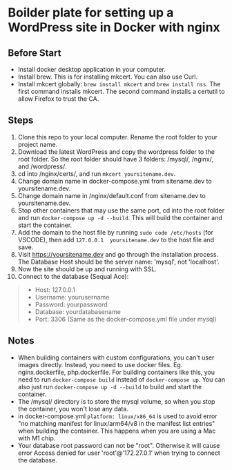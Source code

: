 # Boilder plate for setting up a WordPress site in Docker with nginx

## Before Start
* Install docker desktop application in your computer.
* Install brew. This is for installing mkcert. You can also use Curl.
* Install mkcert globally: `brew install mkcert` and `brew install nss`. The first command installs mkcert. The second command installs a certutil to allow Firefox to trust the CA.

## Steps
1. Clone this repo to your local computer. Rename the root folder to your project name.
2. Download the latest WordPress and copy the wordpress folder to the root folder. So the root folder should have 3 folders: /mysql/, /nginx/, and /wordpress/.
3. cd into /nginx/certs/, and run `mkcert yoursitename.dev`. 
4. Change domain name in docker-compose.yml from sitename.dev to yoursitename.dev.
5. Change domain name in /nginx/default.conf from sitename.dev to yoursitename.dev.
6. Stop other containers that may use the same port, cd into the root folder and run `docker-compose up -d --build`. This will build the container and start the container.
7. Add the domain to the host file by running `sudo code /etc/hosts` (for VSCODE), then add `127.0.0.1	yoursitename.dev` to the host file and save.
8. Visit https://yoursitename.dev and go through the installation process. The Database Host should be the server name: 'mysql', not 'localhost'.
9. Now the site should be up and running with SSL.
10. Connect to the database (Sequal Ace):
> * Host: 127.0.0.1
> * Username: yourusername
> * Password: yourpassword
> * Database: yourdatabasename
> * Port: 3306 (Same as the docker-compose.yml file under mysql)

## Notes
* When building containers with custom configurations, you can't user images directly. Instead, you need to use docker files. Eg. nginx.dockerfile, php.dockerfile. For building containers like this, you need to run `docker-compose build` instead of `docker-compose up`. You can also just run `docker-compose up -d --build` to build and start the container.
* The /mysql/ directory is to store the mysql volume, so when you stop the container, you won't lose any data.
* in docker-compose.yml `platform: linux/x86_64` is used to avoid error "no matching manifest for linux/arm64/v8 in the manifest list entries" when building the container. This happens when you are using a Mac with M1 chip.
* Your database root password can not be "root". Otherwise it will cause error Access denied for user 'root'@'172.27.0.1’ when trying to connect the database.